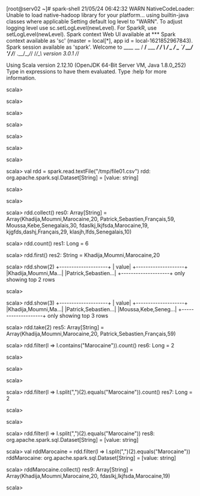 [root@serv02 ~]# spark-shell 
21/05/24 06:42:32 WARN NativeCodeLoader: Unable to load native-hadoop library for your platform... using builtin-java classes where applicable
Setting default log level to "WARN".
To adjust logging level use sc.setLogLevel(newLevel). For SparkR, use setLogLevel(newLevel).
Spark context Web UI available at ***
Spark context available as 'sc' (master = local[*], app id = local-1621852967843).
Spark session available as 'spark'.
Welcome to
      ____              __
     / __/__  ___ _____/ /__
    _\ \/ _ \/ _ `/ __/  '_/
   /___/ .__/\_,_/_/ /_/\_\   version 3.0.1
      /_/
         
Using Scala version 2.12.10 (OpenJDK 64-Bit Server VM, Java 1.8.0_252)
Type in expressions to have them evaluated.
Type :help for more information.

scala> 

scala> 

scala> 

scala> 

scala> 

scala> 

scala> 

scala> val rdd = spark.read.textFile("/tmp/file01.csv")
rdd: org.apache.spark.sql.Dataset[String] = [value: string]

scala> 

scala> 

scala> rdd.collect()
res0: Array[String] = Array(Khadija,Moumni,Marocaine,20, Patrick,Sebastien,Français,59, Moussa,Kebe,Senegalais,30, fdaslkj,lkjfsda,Marocaine,19, kjgfds,dashj,Français,29, klasjh,lfds,Senegalais,10)

scala> rdd.count()
res1: Long = 6

scala> rdd.first()
res2: String = Khadija,Moumni,Marocaine,20

scala> rdd.show(2)
+--------------------+
|               value|
+--------------------+
|Khadija,Moumni,Ma...|
|Patrick,Sebastien...|
+--------------------+
only showing top 2 rows


scala> 

scala> rdd.show(3)
+--------------------+
|               value|
+--------------------+
|Khadija,Moumni,Ma...|
|Patrick,Sebastien...|
|Moussa,Kebe,Seneg...|
+--------------------+
only showing top 3 rows


scala> rdd.take(2)
res5: Array[String] = Array(Khadija,Moumni,Marocaine,20, Patrick,Sebastien,Français,59)

scala> rdd.filter(l => l.contains("Marocaine")).count()
res6: Long = 2

scala> 

scala> 

scala> 

scala> rdd.filter(l => l.split(",")(2).equals("Marocaine")).count()
res7: Long = 2

scala> 

scala> 

scala> rdd.filter(l => l.split(",")(2).equals("Marocaine"))
res8: org.apache.spark.sql.Dataset[String] = [value: string]

scala> val rddMarocaine = rdd.filter(l => l.split(",")(2).equals("Marocaine"))
rddMarocaine: org.apache.spark.sql.Dataset[String] = [value: string]

scala> rddMarocaine.collect()
res9: Array[String] = Array(Khadija,Moumni,Marocaine,20, fdaslkj,lkjfsda,Marocaine,19)

scala> 
